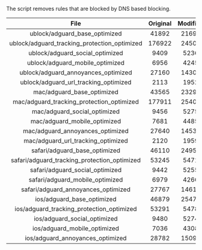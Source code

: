 The script removes rules that are blocked by DNS based blocking.


| File | Original | Modified |
|:----:|:-----:|:-----:|
| ublock/adguard_base_optimized | 41892 | 21695 |
| ublock/adguard_tracking_protection_optimized | 176922 | 24502 |
| ublock/adguard_social_optimized | 9409 | 5236 |
| ublock/adguard_mobile_optimized | 6956 | 4245 |
| ublock/adguard_annoyances_optimized | 27160 | 14309 |
| ublock/adguard_url_tracking_optimized | 2113 | 1952 |
| mac/adguard_base_optimized | 43565 | 23298 |
| mac/adguard_tracking_protection_optimized | 177911 | 25405 |
| mac/adguard_social_optimized | 9456 | 5275 |
| mac/adguard_mobile_optimized | 7681 | 4485 |
| mac/adguard_annoyances_optimized | 27640 | 14539 |
| mac/adguard_url_tracking_optimized | 2120 | 1959 |
| safari/adguard_base_optimized | 46110 | 24952 |
| safari/adguard_tracking_protection_optimized | 53245 | 5471 |
| safari/adguard_social_optimized | 9442 | 5255 |
| safari/adguard_mobile_optimized | 6979 | 4266 |
| safari/adguard_annoyances_optimized | 27767 | 14614 |
| ios/adguard_base_optimized | 46879 | 25470 |
| ios/adguard_tracking_protection_optimized | 53291 | 5478 |
| ios/adguard_social_optimized | 9480 | 5274 |
| ios/adguard_mobile_optimized | 7036 | 4308 |
| ios/adguard_annoyances_optimized | 28782 | 15099 |